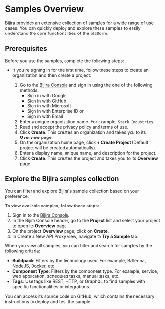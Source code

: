 # Samples Overview

Bijira provides an extensive collection of samples for a wide range of use cases. You can quickly deploy and explore these samples to easily understand the core functionalities of the platform.

## Prerequisites

Before you use the samples, complete the following steps:

- If you're signing in for the first time, follow these steps to create an organization and then create a project:

    1. Go to the [Bijira Console](https://console.bijira.dev/) and sign in using the one of the following methods:
        - Sign in with Google
        - Sign in with GitHub
        - Sign in with Microsoft
        - Sign in with Enterprise ID
          or
        - Sign in with Email
    2. Enter a unique organization name. For example, `Stark Industries`.
    3. Read and accept the privacy policy and terms of use.
    4. Click **Create**. This creates an organization and takes you to its **Overview** page.
    5. On the organization home page, click **+ Create Project** (Default project will be created automatically).
    6. Enter a display name, unique name, and description for the project.
    7. Click **Create**. This creates the project and takes you to its **Overview** page.

## Explore the Bijira samples collection

You can filter and explore Bijira's sample collection based on your preference.

To view available samples, follow these steps:

1. Sign in to the [Bijira Console](https://console.choreo.dev/).
2. In the Bijira Console header, go to the **Project** list and select your project to open its **Overview** page.
3. On the project **Overview** page, click on **Create**.
4. In Create a New API Proxy view, navigate to **Try a Sample** tab.

When you view all samples, you can filter and search for samples by the following criteria:

- **Buildpack**: Filters by the technology used. For example, Ballerina, NodeJS, Docker, etc.
- **Component Type**: Filters by the component type. For example, service, web application, scheduled tasks, manual tasks, etc.
- **Tags**: Use tags like REST, HTTP, or GraphQL to find samples with specific functionalities or integrations.

You can access its source code on GitHub, which contains the necessary instructions to deploy and test the sample.